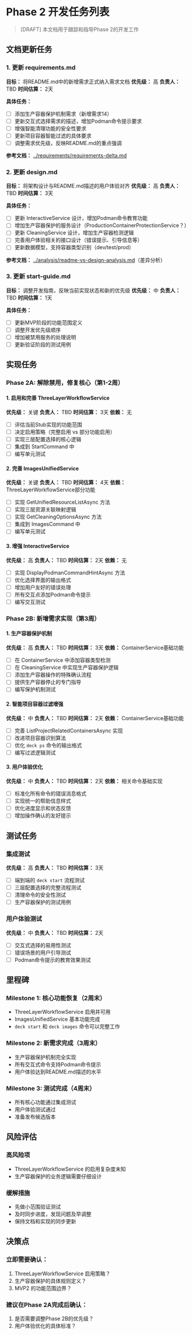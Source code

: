 # Phase 2 开发任务列表
> [DRAFT] 本文档用于跟踪和指导Phase 2的开发工作

## 文档更新任务

### 1. 更新 requirements.md
**目标：** 将README.md中的新增需求正式纳入需求文档
**优先级：** 高
**负责人：** TBD
**时间估算：** 2天

**具体任务：**
- [ ] 添加生产容器保护机制需求（新增需求14）
- [ ] 更新交互式选择需求的描述，增加Podman命令提示要求
- [ ] 增强智能清理功能的安全性要求
- [ ] 更新项目容器智能过滤的具体要求
- [ ] 调整需求优先级，反映README.md的重点强调

**参考文档：** [../requirements/requirements-delta.md](file:///Users/zhaoyu/Downloads/coding/deck/deck-dotnet/.kiro/specs/deck-dotnet/requirements/requirements-delta.md)

### 2. 更新 design.md  
**目标：** 将架构设计与README.md描述的用户体验对齐
**优先级：** 高
**负责人：** TBD
**时间估算：** 3天

**具体任务：**
- [ ] 更新 InteractiveService 设计，增加Podman命令教育功能
- [ ] 增加生产容器保护的服务设计（ProductionContainerProtectionService？）
- [ ] 更新 CleaningService 设计，增加生产容器检测逻辑
- [ ] 完善用户体验相关的接口设计（错误提示、引导信息等）
- [ ] 更新数据模型，支持容器类型识别（dev/test/prod）

**参考文档：** [../analysis/readme-vs-design-analysis.md](file:///Users/zhaoyu/Downloads/coding/deck/deck-dotnet/.kiro/specs/deck-dotnet/analysis/readme-vs-design-analysis.md)（差异分析）

### 3. 更新 start-guide.md
**目标：** 调整开发指南，反映当前实现状态和新的优先级
**优先级：** 中
**负责人：** TBD
**时间估算：** 1天

**具体任务：**
- [ ] 更新MVP阶段的功能范围定义
- [ ] 调整开发优先级顺序
- [ ] 增加被禁用服务的处理说明
- [ ] 更新验证阶段的测试用例

## 实现任务

### Phase 2A: 解除禁用，修复核心（第1-2周）

#### 1. 启用和完善 ThreeLayerWorkflowService
**优先级：** 关键
**负责人：** TBD
**时间估算：** 3天
**依赖：** 无

- [ ] 评估当前Stub实现的功能范围
- [ ] 决定启用策略（完整启用 vs 部分功能启用）
- [ ] 实现三层配置选择的核心逻辑
- [ ] 集成到 StartCommand 中
- [ ] 编写单元测试

#### 2. 完善 ImagesUnifiedService 
**优先级：** 关键
**负责人：** TBD
**时间估算：** 4天
**依赖：** ThreeLayerWorkflowService部分功能

- [ ] 实现 GetUnifiedResourceListAsync 方法
- [ ] 实现三层资源关联映射逻辑
- [ ] 实现 GetCleaningOptionsAsync 方法  
- [ ] 集成到 ImagesCommand 中
- [ ] 编写单元测试

#### 3. 增强 InteractiveService
**优先级：** 高
**负责人：** TBD
**时间估算：** 2天
**依赖：** 无

- [ ] 实现 DisplayPodmanCommandHintAsync 方法
- [ ] 优化选择界面的输出格式
- [ ] 增加用户友好的错误处理
- [ ] 所有交互点添加Podman命令提示
- [ ] 编写交互测试

### Phase 2B: 新增需求实现（第3周）

#### 1. 生产容器保护机制
**优先级：** 高
**负责人：** TBD
**时间估算：** 3天
**依赖：** ContainerService基础功能

- [ ] 在 ContainerService 中添加容器类型检测
- [ ] 在 CleaningService 中实现生产容器保护逻辑
- [ ] 添加生产容器操作的特殊确认流程
- [ ] 提供生产容器停止的专门指导
- [ ] 编写保护机制测试

#### 2. 智能项目容器过滤增强
**优先级：** 中
**负责人：** TBD
**时间估算：** 2天
**依赖：** ContainerService基础功能

- [ ] 完善 ListProjectRelatedContainersAsync 实现
- [ ] 改进项目容器识别算法
- [ ] 优化 `deck ps` 命令的输出格式
- [ ] 编写过滤逻辑测试

#### 3. 用户体验优化
**优先级：** 中
**负责人：** TBD
**时间估算：** 2天
**依赖：** 相关命令基础实现

- [ ] 标准化所有命令的错误消息格式
- [ ] 实现统一的帮助信息样式
- [ ] 优化进度显示和状态反馈
- [ ] 增加操作确认的友好提示

## 测试任务

### 集成测试
**优先级：** 高
**负责人：** TBD
**时间估算：** 3天

- [ ] 端到端的 `deck start` 流程测试
- [ ] 三层配置选择的完整流程测试  
- [ ] 清理命令的安全性测试
- [ ] 生产容器保护的测试用例

### 用户体验测试
**优先级：** 中
**负责人：** TBD
**时间估算：** 2天

- [ ] 交互式选择的易用性测试
- [ ] 错误场景的用户引导测试
- [ ] Podman命令提示的教育效果测试

## 里程碑

### Milestone 1: 核心功能恢复（2周末）
- ThreeLayerWorkflowService 启用并可用
- ImagesUnifiedService 基本功能完成  
- `deck start` 和 `deck images` 命令可以完整工作

### Milestone 2: 新需求完成（3周末）
- 生产容器保护机制完全实现
- 所有交互式命令支持Podman命令提示
- 用户体验达到README.md描述的水平

### Milestone 3: 测试完成（4周末）  
- 所有核心功能通过集成测试
- 用户体验测试通过
- 准备发布候选版本

## 风险评估

### 高风险项
- ThreeLayerWorkflowService 的启用复杂度未知
- 生产容器保护的业务逻辑需要仔细设计

### 缓解措施
- 先做小范围验证测试
- 及时同步进度，发现问题及早调整
- 保持文档和实现的同步更新

## 决策点

### 立即需要确认：
1. ThreeLayerWorkflowService 启用策略？
2. 生产容器保护的具体规则定义？
3. MVP2 的功能范围边界？

### 建议在Phase 2A完成后确认：
1. 是否需要调整Phase 2B的优先级？
2. 用户体验优化的具体标准？
